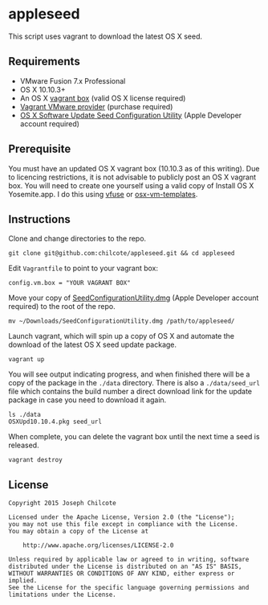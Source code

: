 appleseed
=========

This script uses vagrant to download the latest OS X seed.

Requirements
------------

+ VMware Fusion 7.x Professional
+ OS X 10.10.3+
+ An OS X [vagrant box](https://github.com/chilcote/vfuse) (valid OS X license required)
+ [Vagrant VMware provider](http://www.vagrantup.com/vmware) (purchase required)
+ [OS X Software Update Seed Configuration Utility](https://developer.apple.com/devcenter/download.action?path=/OS_X_Server/OS_X_Software_Update_Seed_Configuration_Utility/OS_X_Software_Update_Seed_Configuration_Utility.dmg) (Apple Developer account required)

Prerequisite
------------

You must have an updated OS X vagrant box (10.10.3 as of this writing). Due to licencing restrictions, it is not advisable to publicly post an OS X vagrant box. You will need to create one yourself using a valid copy of Install OS X Yosemite.app. I do this using [vfuse](https://github.com/chilcote/vfuse) or [osx-vm-templates](https://github.com/timsutton/osx-vm-templates).

Instructions
------------

Clone and change directories to the repo.

    git clone git@github.com:chilcote/appleseed.git && cd appleseed

Edit `Vagrantfile` to point to your vagrant box:
    
    config.vm.box = "YOUR VAGRANT BOX"

Move your copy of [SeedConfigurationUtility.dmg](https://developer.apple.com/devcenter/download.action?path=/OS_X_Server/OS_X_Software_Update_Seed_Configuration_Utility/OS_X_Software_Update_Seed_Configuration_Utility.dmg) (Apple Developer account required) to the root of the repo.

    mv ~/Downloads/SeedConfigurationUtility.dmg /path/to/appleseed/

Launch vagrant, which will spin up a copy of OS X and automate the download of the latest OS X seed update package.

    vagrant up

You will see output indicating progress, and when finished there will be a copy of the package in the `./data` directory. There is also a `./data/seed_url` file which contains the build number a direct download link for the update package in case you need to download it again.

    ls ./data
    OSXUpd10.10.4.pkg seed_url

When complete, you can delete the vagrant box until the next time a seed is released.

    vagrant destroy

License
-------

    Copyright 2015 Joseph Chilcote
    
    Licensed under the Apache License, Version 2.0 (the "License");
    you may not use this file except in compliance with the License.
    You may obtain a copy of the License at
    
        http://www.apache.org/licenses/LICENSE-2.0
    
    Unless required by applicable law or agreed to in writing, software
    distributed under the License is distributed on an "AS IS" BASIS,
    WITHOUT WARRANTIES OR CONDITIONS OF ANY KIND, either express or implied.
    See the License for the specific language governing permissions and
    limitations under the License.
